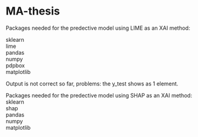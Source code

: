 # MA-thesis
Packages needed for the predective model using LIME as an XAI method: 

sklearn  
lime     
pandas      
numpy   
pdpbox    
matplotlib   
    
Output is not correct so far, problems: the y_test shows as 1 element.    

Packages needed for the predective model using SHAP as an XAI method: 
sklearn  
shap     
pandas      
numpy     
matplotlib   
